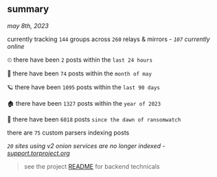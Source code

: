 
## summary
_may 8th, 2023_

currently tracking `144` groups across `260` relays & mirrors - _`107` currently online_

⏲ there have been `2` posts within the `last 24 hours`

🦈 there have been `74` posts within the `month of may`

🪐 there have been `1095` posts within the `last 90 days`

🏚 there have been `1327` posts within the `year of 2023`

🦕 there have been `6018` posts `since the dawn of ransomwatch`

there are `75` custom parsers indexing posts

_`20` sites using v2 onion services are no longer indexed - [support.torproject.org](https://support.torproject.org/onionservices/v2-deprecation/)_

> see the project [README](https://github.com/joshhighet/ransomwatch#ransomwatch--) for backend technicals
